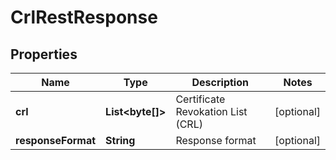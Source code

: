 

# CrlRestResponse


## Properties

| Name | Type | Description | Notes |
|------------ | ------------- | ------------- | -------------|
|**crl** | **List&lt;byte[]&gt;** | Certificate Revokation List (CRL) |  [optional] |
|**responseFormat** | **String** | Response format |  [optional] |



